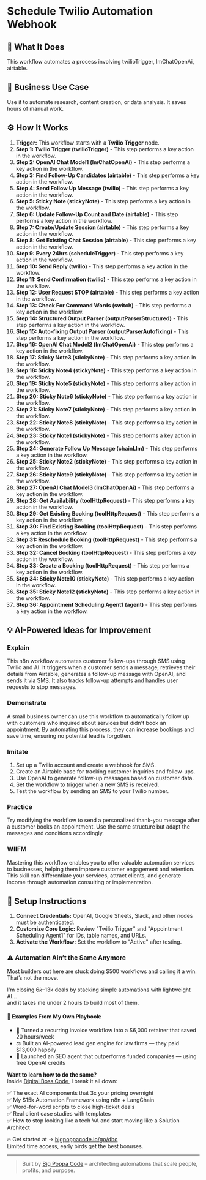 # Schedule Twilio Automation Webhook

## 🚀 What It Does
This workflow automates a process involving twilioTrigger, lmChatOpenAi, airtable.

## 💼 Business Use Case
Use it to automate research, content creation, or data analysis. It saves hours of manual work.

## ⚙️ How It Works
1.  **Trigger:** This workflow starts with a **Twilio Trigger** node.
2. **Step 1: Twilio Trigger (twilioTrigger)** - This step performs a key action in the workflow.
3. **Step 2: OpenAI Chat Model1 (lmChatOpenAi)** - This step performs a key action in the workflow.
4. **Step 3: Find Follow-Up Candidates (airtable)** - This step performs a key action in the workflow.
5. **Step 4: Send Follow Up Message (twilio)** - This step performs a key action in the workflow.
6. **Step 5: Sticky Note (stickyNote)** - This step performs a key action in the workflow.
7. **Step 6: Update Follow-Up Count and Date (airtable)** - This step performs a key action in the workflow.
8. **Step 7: Create/Update Session (airtable)** - This step performs a key action in the workflow.
9. **Step 8: Get Existing Chat Session (airtable)** - This step performs a key action in the workflow.
10. **Step 9: Every 24hrs (scheduleTrigger)** - This step performs a key action in the workflow.
11. **Step 10: Send Reply (twilio)** - This step performs a key action in the workflow.
12. **Step 11: Send Confirmation (twilio)** - This step performs a key action in the workflow.
13. **Step 12: User Request STOP (airtable)** - This step performs a key action in the workflow.
14. **Step 13: Check For Command Words (switch)** - This step performs a key action in the workflow.
15. **Step 14: Structured Output Parser (outputParserStructured)** - This step performs a key action in the workflow.
16. **Step 15: Auto-fixing Output Parser (outputParserAutofixing)** - This step performs a key action in the workflow.
17. **Step 16: OpenAI Chat Model2 (lmChatOpenAi)** - This step performs a key action in the workflow.
18. **Step 17: Sticky Note3 (stickyNote)** - This step performs a key action in the workflow.
19. **Step 18: Sticky Note4 (stickyNote)** - This step performs a key action in the workflow.
20. **Step 19: Sticky Note5 (stickyNote)** - This step performs a key action in the workflow.
21. **Step 20: Sticky Note6 (stickyNote)** - This step performs a key action in the workflow.
22. **Step 21: Sticky Note7 (stickyNote)** - This step performs a key action in the workflow.
23. **Step 22: Sticky Note8 (stickyNote)** - This step performs a key action in the workflow.
24. **Step 23: Sticky Note1 (stickyNote)** - This step performs a key action in the workflow.
25. **Step 24: Generate Follow Up Message (chainLlm)** - This step performs a key action in the workflow.
26. **Step 25: Sticky Note2 (stickyNote)** - This step performs a key action in the workflow.
27. **Step 26: Sticky Note9 (stickyNote)** - This step performs a key action in the workflow.
28. **Step 27: OpenAI Chat Model3 (lmChatOpenAi)** - This step performs a key action in the workflow.
29. **Step 28: Get Availability (toolHttpRequest)** - This step performs a key action in the workflow.
30. **Step 29: Get Existing Booking (toolHttpRequest)** - This step performs a key action in the workflow.
31. **Step 30: Find Existing Booking (toolHttpRequest)** - This step performs a key action in the workflow.
32. **Step 31: Reschedule Booking (toolHttpRequest)** - This step performs a key action in the workflow.
33. **Step 32: Cancel Booking (toolHttpRequest)** - This step performs a key action in the workflow.
34. **Step 33: Create a Booking (toolHttpRequest)** - This step performs a key action in the workflow.
35. **Step 34: Sticky Note10 (stickyNote)** - This step performs a key action in the workflow.
36. **Step 35: Sticky Note12 (stickyNote)** - This step performs a key action in the workflow.
37. **Step 36: Appointment Scheduling Agent1 (agent)** - This step performs a key action in the workflow.

## 💡 AI-Powered Ideas for Improvement
### Explain
This n8n workflow automates customer follow-ups through SMS using Twilio and AI. It triggers when a customer sends a message, retrieves their details from Airtable, generates a follow-up message with OpenAI, and sends it via SMS. It also tracks follow-up attempts and handles user requests to stop messages.

### Demonstrate
A small business owner can use this workflow to automatically follow up with customers who inquired about services but didn't book an appointment. By automating this process, they can increase bookings and save time, ensuring no potential lead is forgotten.

### Imitate
1. Set up a Twilio account and create a webhook for SMS.
2. Create an Airtable base for tracking customer inquiries and follow-ups.
3. Use OpenAI to generate follow-up messages based on customer data.
4. Set the workflow to trigger when a new SMS is received.
5. Test the workflow by sending an SMS to your Twilio number.

### Practice
Try modifying the workflow to send a personalized thank-you message after a customer books an appointment. Use the same structure but adapt the messages and conditions accordingly.

### WIIFM
Mastering this workflow enables you to offer valuable automation services to businesses, helping them improve customer engagement and retention. This skill can differentiate your services, attract clients, and generate income through automation consulting or implementation.

## 🔧 Setup Instructions
1. **Connect Credentials:** OpenAI, Google Sheets, Slack, and other nodes must be authenticated.
2. **Customize Core Logic:** Review "Twilio Trigger" and "Appointment Scheduling Agent1" for IDs, table names, and URLs.
3. **Activate the Workflow:** Set the workflow to "Active" after testing.

### ⚠️ Automation Ain’t the Same Anymore

Most builders out here are stuck doing $500 workflows and calling it a win.  
That’s not the move.  

I'm closing $6k–$13k deals by stacking simple automations with lightweight AI...  
and it takes me under 2 hours to build most of them.

#### 🧠 Examples From My Own Playbook:
- 🔁 Turned a recurring invoice workflow into a $6,000 retainer that saved 20 hours/week  
- ⚖️ Built an AI-powered lead gen engine for law firms — they paid $13,000 happily  
- 🚀 Launched an SEO agent that outperforms funded companies — using free OpenAI credits  

**Want to learn how to do the same?**  
Inside [Digital Boss Code](https://bigpoppacode.io/go/dbc), I break it all down:

✅ The exact AI components that 3x your pricing overnight  
✅ My $15k Automation Framework using n8n + LangChain  
✅ Word-for-word scripts to close high-ticket deals  
✅ Real client case studies with templates  
✅ How to stop looking like a tech VA and start moving like a Solution Architect  

🔥 Get started at → [bigpoppacode.io/go/dbc](https://bigpoppacode.io/go/dbc)  
Limited time access, early birds get the best bonuses.

---
> Built by [Big Poppa Code](https://bigpoppacode.io) – architecting automations that scale people, profits, and purpose.

